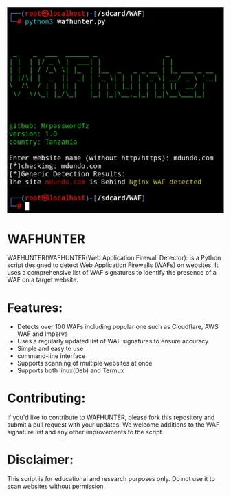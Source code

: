 <img src="https://github.com/MrpasswordTz/WAFHUNTER/blob/main/logo/wafLogo.jpg" alt="Waf img">

# WAFHUNTER 

WAFHUNTER(WAFHUNTER(Web Application Firewall Detector): is a Python script designed to detect Web Application Firewalls (WAFs) on websites. It uses a comprehensive list of WAF signatures to identify the presence of a WAF on a target website.

# Features:
<ul>
  <li>Detects over 100 WAFs including popular one such as Cloudflare, AWS WAF and Imperva</li>
  <li>Uses a regularly updated list of WAF signatures to ensure accuracy</li>
  <li>Simple and easy to use</li>
  <li>command-line interface</li>
  <li>Supports scanning of multiple websites at once</li>
  <li>Supports both linux(Deb) and Termux </li>
</ul>

# Contributing:
If you'd like to contribute to WAFHUNTER, please fork this repository and submit a pull request with your updates. We welcome additions to the WAF signature list and any other improvements to the script.

# Disclaimer:
This script is for educational and research purposes only. Do not use it to scan websites without permission.

